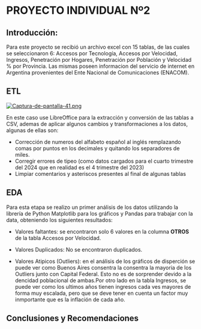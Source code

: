 # PROYECTO INDIVIDUAL Nº2

## Introducción:
Para este proyecto se recibió un archivo excel con 15 tablas, de las cuales se seleccionaron 6: Accesos por Tecnología, Accesos por Velocidad, Ingresos, Penetración por Hogares, Penetración por Población y Velocidad % por Provincia.
Las mismas poseen informacion del servicio de internet en Argentina provenientes del Ente Nacional de Comunicaciones (ENACOM).

## ETL
[![Captura-de-pantalla-41.png](https://i.postimg.cc/SxBWSg4N/Captura-de-pantalla-41.png)](https://postimg.cc/qNGtQXg9)

En este caso use LibreOffice para la extracción y conversión de las tablas a CSV, ademas de aplicar algunos cambios y transformaciones a los datos, algunas de ellas son:
- Corrección de numeros del alfabeto  español al inglés remplazando comas por puntos en los decimales y quitando los separadores de miles.
- Corregir errores de tipeo (como datos cargados para el cuarto trimestre del 2024 que en realidad es el 4 trimestre del 2023)
- Limpiar comentarios y asteriscos presentes al final de algunas tablas

## EDA


Para esta etapa se realizo un primer análisis de los datos utilizando la librería de Python Matplotlib para los gráficos y Pandas para trabajar con la data, obteniendo los siguientes resultados:

- Valores faltantes: se encontraron solo 6 valores en la columna **OTROS** de la tabla Accesos por Velocidad.

- Valores Duplicados: No se encontraron duplicados.

- Valores Atipicos (Outliers): en el análisis de los gráficos de disperción se puede ver como Buenos Aires consentra la consentra la mayoria de los Outliers   junto con Capital Federal. Esto no es de sorprender devido a la dencidad poblacional de ambas.Por otro lado en la tabla Ingresos, se puede ver como los      ultimos años tienen ingresos cada ves mayores de forma muy escalada, pero que se deve tener en   cuenta un factor muy inmportante que es la inflación   de   cada año.

## Conclusiones y Recomendaciones
